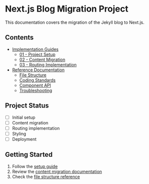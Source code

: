 # Next.js Blog Migration Project

This documentation covers the migration of the Jekyll blog to Next.js.

## Contents

- [Implementation Guides](/implementation/)
  - [01 - Project Setup](/implementation/01-setup.md)
  - [02 - Content Migration](/implementation/02-content-migration.md)
  - [03 - Routing Implementation](/implementation/03-routing.md)
- [Reference Documentation](/reference/)
  - [File Structure](/reference/file-structure.md)
  - [Coding Standards](/reference/coding-standards.md)
  - [Component API](/reference/component-api.md)
  - [Troubleshooting](/reference/troubleshooting.md)

## Project Status

- [ ] Initial setup
- [ ] Content migration
- [ ] Routing implementation
- [ ] Styling
- [ ] Deployment

## Getting Started

1. Follow the [setup guide](/implementation/01-setup.md)
2. Review the [content migration documentation](/implementation/02-content-migration.md)
3. Check the [file structure reference](/reference/file-structure.md)
